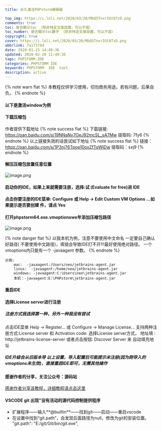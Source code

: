 ```yaml
---
title: 永久激活PHPstorm编辑器

top_img: https://i.loli.net/2020/03/20/MbQ5TnxrIGt87zD.png
comments: true
toc: 是否顯示toc （除非特定文章設置，可以不寫）
toc_number: 是否顯示toc數字 （除非特定文章設置，可以不寫）
copyright: true
cover: https://i.loli.net/2020/03/20/MbQ5TnxrIGt87zD.png
abbrlink: 7a17374d
date: 2020-01-15 14:49:36
updated: 2020-02-20 11:49:36
tags: PHPSTORM-IDE
categories: PHPSTORM IDE
keywords: PHPSTORM  IDE  tool
description: active 
---
```


{% note warn flat %}
本教程仅供学习使用，切勿商务用途。若有问题，后果自负。
{% endnote %}

#### 以下是激活window为例
#### 下载压缩包
作者提供下载地址
{% note success flat %}
下载链接: https://pan.baidu.com/s/19NNaNv7OeJ92mcSL_sA7Mw 
提取码: 7fy6
{% endnote %}
以上链接失效的话尝试如下地址
{% note success flat %}
链接：https://pan.baidu.com/s/1P3nj76Tpop10oxZfTqWIDw 
提取码：sxj9 
{% endnote %}

#### 解压压缩包放置任意位置
![image.png](https://i.loli.net/2020/03/22/vCz74i3lQE1POBH.png)
#### 启动你的IDE，如果上来就需要注册，选择:试 (Evaluate for free)进 IDE
#### 点击你要注册的IDE菜单: Configure 或 Help -> Edit Custom VM Options ...如果提示是否要创建 件，请点 Yes 
#### 打开phpstorm64.exe.vmoptionswe年添加压缩包路径
![image.png](https://i.loli.net/2020/03/22/7kGziqlhP9Mo5g4.png)

{% note danger flat %}
以我本机为例，注意不要使用中文命名
一定要自己确认好路径( 不要使用中文路径)，填错会导致IDE打不开!!!最好使用绝对路径。 
一个vmoptions内只能有一个 -javaagent 参数。
{% endnote %}
```
示例:
    mac:  -javaagent:/Users/neo/jetbrains-agent.jar
    linux:  -javaagent:/home/neo/jetbrains-agent.jar
    windows: -javaagent:C:\Users\neo\jetbrains-agent.jar
    本机：-javaagent:E:\PHPstorm\jetbrains-agent.jar
```
#### 重启IDE
#### 选择License server进行注册
##### 注册方式我选择第一种，另外一种我没有尝试
点击IDE菜单 Help -> Register... 或 Configure -> Manage License...
支持两种注册方式:License server 和 Activation code:
选择License server方式，
地址填 : http://jetbrains-license-server
或者点击按钮: Discover Server 来 自动填充地址
##### IDE升级会从旧版本导 以上设置，导入配置后可能提示未注册(因为刚导入的vmoptions未生效)，直接重启IDE即可，无需其他操作
#### 感谢作者的分享，关注公众号：源码站
[感谢作者分享该教程，详细教程请点击这里](https://mp.weixin.qq.com/s?__biz=MzI1ODYyODAwNQ==&mid=100000335&idx=1&sn=c77b63784b5b647710823480c09034f0&chksm=6a0402855d738b93baee8ca1a824dc4e58b3e83842b6279346eed646078ce84bf7a7aabe5da5&scene=20&xtrack=1&key=502e06af756d4cb04377922d22b73e81deab910af219eaf7294382cf6a12d8a8fe18340bba04c06ad95f426f212b5fa4535815773f12e26322f2d10709aff364e2803e73d4b5873acbe368628a502033&ascene=1&uin=Nzc5Njg4NzAz&devicetype=Windows+10&version=62070158&lang=zh_CN&exportkey=AeIOvo%2B9JKfiE6ks3c7%2B6A0%3D&pass_ticket=gkhf1X5NOmcKe9civKguQPE9C6vYoOVr8p483MF3ee8tnHorVS8prgMxMgMmkO%2F3)

#### VSCODE git 出现"没有活动的源代码控制提供程序
- 扩展程序——输入**@builtin**——找到git——启动——重启vscode
- 在设置中找到“git.path”，会发现后面路径为null，修改为git的安装位置。 "git.path": "E:/git/Git/bin/git.exe",